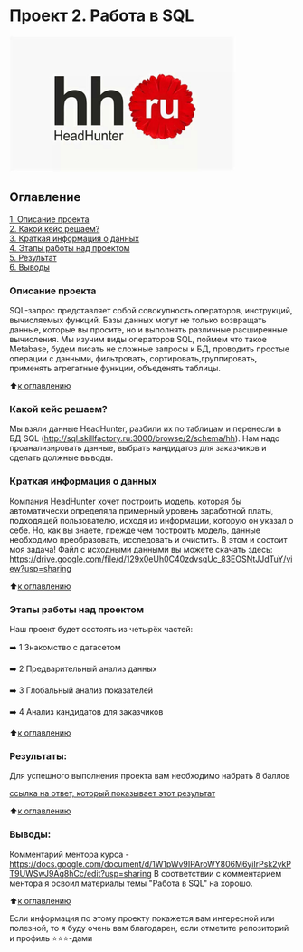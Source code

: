 # Проект 2. Работа в SQL
<img src = https://raw.githubusercontent.com/AndreyRysistov/DatasetsForPandas/main/hh%20label.jpg alt="drawing" style="width:400px;">

## Оглавление  
[1. Описание проекта](https://github.com/vv77v/IDE/tree/master/project_2#описание-проекта)  
[2. Какой кейс решаем?](https://github.com/vv77v/IDE/tree/master/project_2#какой-кейс-решаем)  
[3. Краткая информация о данных](https://github.com/vv77v/IDE/tree/master/project_2#краткая-информация-о-данных)  
[4. Этапы работы над проектом](https://github.com/vv77v/IDE/tree/master/project_2#этапы-работы-над-проектом)  
[5. Результат](https://github.com/vv77v/IDE/tree/master/project_2#результаты)    
[6. Выводы](https://github.com/vv77v/IDE/tree/master/project_2#выводы) 

### Описание проекта    
SQL-запрос представляет собой совокупность операторов, инструкций, вычисляемых функций. Базы данных могут не только возвращать данные, которые вы просите, но и выполнять различные расширенные вычисления. Мы изучим виды операторов SQL, поймем что такое Metabase, будем писать не сложные запросы к БД, проводить простые операции с данными, фильтровать, сортировать,группировать, применять агрегатные функции, объеденять таблицы.

:arrow_up:[к оглавлению](https://github.com/vv77v/IDE/tree/master/project_2#оглавление)


### Какой кейс решаем?    
Мы взяли данные HeadHunter, разбили их по таблицам и перенесли в БД SQL (http://sql.skillfactory.ru:3000/browse/2/schema/hh). Нам надо проанализировать данные, выбрать кандидатов для заказчиков и сделать должные выводы. 



### Краткая информация о данных
Компания HeadHunter хочет построить модель, которая бы автоматически определяла примерный уровень заработной платы, подходящей пользователю, исходя из информации, которую он указал о себе. Но, как вы знаете, прежде чем построить модель, данные необходимо преобразовать, исследовать и очистить. В этом и состоит моя задача!
Файл с исходными данными вы можете скачать здесь: https://drive.google.com/file/d/129x0eUh0C40zdvsqUc_83EOSNtJJdTuY/view?usp=sharing


:arrow_up:[к оглавлению](https://github.com/vv77v/IDE/tree/master/project_2#оглавление)

### Этапы работы над проектом  
Наш проект будет состоять из четырёх частей:

:arrow_right: 1 Знакомство с датасетом

:arrow_right: 2 Предварительный анализ данных

:arrow_right: 3 Глобальный анализ показателей

:arrow_right: 4 Анализ кандидатов для заказчиков


:arrow_up:[к оглавлению](https://github.com/vv77v/IDE/tree/master/project_2#оглавление)


### Результаты:  
Для успешного выполнения проекта вам необходимо набрать 8 баллов

[ссылка на ответ, который показывает этот результат](https://docs.google.com/document/d/1LvMATJIWTeFPeMrHsPv1NKr1l3GR4Z88QJnycO25YVE/edit?usp=sharing)

:arrow_up:[к оглавлению](https://github.com/vv77v/IDE/tree/master/project_2#оглавление)


### Выводы:  
Комментарий ментора курса - https://docs.google.com/document/d/1W1pWv9IPAroWY806M6yiIrPsk2ykPT9UWSwJ9Aq8hCc/edit?usp=sharing
В соответствии с комментарием ментора я освоил материалы темы "Работа в SQL" на хорошо.


:arrow_up:[к оглавлению](https://github.com/vv77v/IDE/tree/master/project_2#оглавление)


Если информация по этому проекту покажется вам интересной или полезной, то я буду очень вам благодарен, если отметите репозиторий и профиль ⭐️⭐️⭐️-дами
